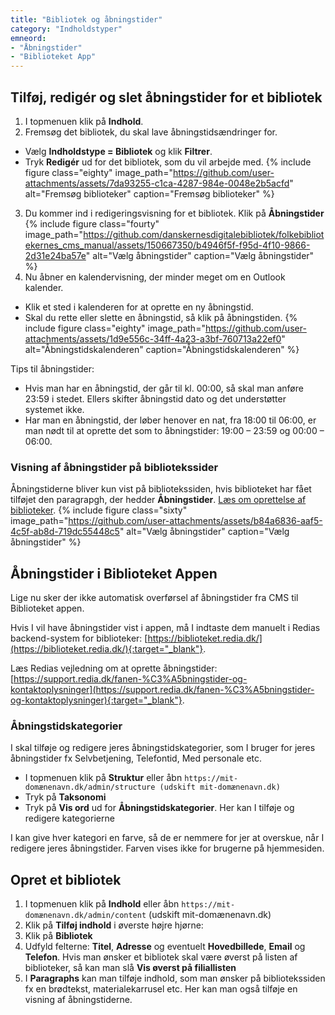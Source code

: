 ```yaml
---
title: "Bibliotek og åbningstider"
category: "Indholdstyper"
emneord:
- "Åbningstider"
- "Biblioteket App"
---
```


## Tilføj, redigér og slet åbningstider for et bibliotek
1. I topmenuen klik på **Indhold**.
2. Fremsøg det bibliotek, du skal lave åbningstidsændringer for.
  - Vælg **Indholdstype = Bibliotek** og klik **Filtrer**.
  - Tryk **Redigér** ud for det bibliotek, som du vil arbejde med.
    {% include figure class="eighty" image_path="https://github.com/user-attachments/assets/7da93255-c1ca-4287-984e-0048e2b5acfd" alt="Fremsøg biblioteker" caption="Fremsøg biblioteker" %}
3. Du kommer ind i redigeringsvisning for et bibliotek. Klik på **Åbningstider**
  {% include figure class="fourty" image_path="https://github.com/danskernesdigitalebibliotek/folkebibliotekernes_cms_manual/assets/150667350/b4946f5f-f95d-4f10-9866-2d31e24ba57e" alt="Vælg åbningstider" caption="Vælg åbningstider" %}
4. Nu åbner en kalendervisning, der minder meget om en Outlook kalender. 
  - Klik et sted i kalenderen for at oprette en ny åbningstid. 
  - Skal du rette eller slette en åbningstid, så klik på åbningstiden.
  {% include figure class="eighty" image_path="https://github.com/user-attachments/assets/1d9e556c-34ff-4a23-a3bf-760713a22ef0" alt="Åbningstidskalenderen" caption="Åbningstidskalenderen" %}

Tips til åbningstider:
- Hvis man har en åbningstid, der går til kl. 00:00, så skal man anføre 23:59 i stedet. Ellers skifter åbningstid dato og det understøtter systemet ikke.
- Har man en åbningstid, der løber henover en nat, fra 18:00 til 06:00, er man nødt til at oprette det som to åbningstider: 19:00 – 23:59 og 00:00 – 06:00.

### Visning af åbningstider på bibliotekssider
Åbningstiderne bliver kun vist på bibliotekssiden, hvis biblioteket har fået tilføjet den paragrapgh, der hedder **Åbningstider**. [Læs om oprettelse af biblioteker](https://www.folkebibliotekernescms.dk/main/indhold/bibliotek-og-%C3%A5bningstider/#opret-biblioteker).
{% include figure class="sixty" image_path="https://github.com/user-attachments/assets/b84a6836-aaf5-4c5f-ab8d-719dc55448c5" alt="Vælg åbningstider" caption="Vælg åbningstider" %}

## Åbningstider i Biblioteket Appen 
Lige nu sker der ikke automatisk overførsel af åbningstider fra CMS til Biblioteket appen. 

Hvis I vil have åbningstider vist i appen, må I indtaste dem manuelt i Redias backend-system for biblioteker: [https://biblioteket.redia.dk/](https://biblioteket.redia.dk/){:target="_blank"}. 

Læs Redias vejledning om at oprette åbningstider: [https://support.redia.dk/fanen-%C3%A5bningstider-og-kontaktoplysninger](https://support.redia.dk/fanen-%C3%A5bningstider-og-kontaktoplysninger){:target="_blank"}.

### Åbningstidskategorier
I skal tilføje og redigere jeres åbningstidskategorier, som I bruger for jeres åbningstider fx Selvbetjening, Telefontid, Med personale etc.

- I topmenuen klik på **Struktur** eller åbn `https://mit-domænenavn.dk/admin/structure (udskift mit-domænenavn.dk)`
- Tryk på **Taksonomi**
- Tryk på **Vis ord** ud for **Åbningstidskategorier**. Her kan I tilføje og redigere kategorierne

I kan give hver kategori en farve, så de er nemmere for jer at overskue, når I redigere jeres åbningstider. Farven vises ikke for brugerne på hjemmesiden.

## Opret et bibliotek

1. I topmenuen klik på **Indhold** eller åbn `https://mit-domænenavn.dk/admin/content` (udskift mit-domænenavn.dk)
2. Klik på **Tilføj indhold** i øverste højre hjørne:
3. Klik på **Bibliotek**
4. Udfyld felterne: **Titel**, **Adresse** og eventuelt **Hovedbillede**, **Email** og **Telefon**. Hvis man ønsker et bibliotek skal være øverst på listen af biblioteker, så kan man slå **Vis øverst på filiallisten**
5. I **Paragraphs** kan man tilføje indhold, som man ønsker på bibliotekssiden fx en brødtekst, materialekarrusel etc. Her kan man også tilføje en visning af åbningstiderne.


